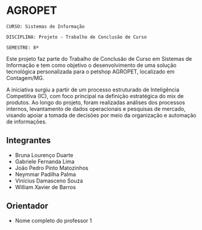 # AGROPET

`CURSO: Sistemas de Informação`

`DISCIPLINA: Projeto - Trabalho de Conclusão de Curso`

`SEMESTRE: 8º`

Este projeto faz parte do Trabalho de Conclusão de Curso em Sistemas de Informação e tem como objetivo o desenvolvimento de uma solução tecnológica personalizada para o petshop AGROPET, localizado em Contagem/MG.

A iniciativa surgiu a partir de um processo estruturado de Inteligência Competitiva (IC), com foco principal na definição estratégica do mix de produtos. Ao longo do projeto, foram realizadas análises dos processos internos, levantamento de dados operacionais e pesquisas de mercado, visando apoiar a tomada de decisões por meio da organização e automação de informações.


## Integrantes

* Bruna Lourenço Duarte
* Gabriele Fernanda Lima
* João Pedro Pinto Matozinhos
* Neymmar Padilha Palma
* Vinícius Damasceno Souza
* William Xavier de Barros 


## Orientador

* Nome completo do professor 1

